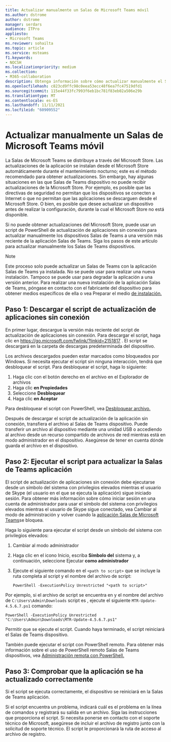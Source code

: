```yaml
---
title: Actualizar manualmente un Salas de Microsoft Teams móvil
ms.author: dstrome
author: dstrome
manager: serdars
audience: ITPro
appliesto:
- Microsoft Teams
ms.reviewer: sohailta
ms.topic: article
ms.service: msteams
f1.keywords:
- NOCSH
ms.localizationpriority: medium
ms.collection:
- M365-collaboration
description: Obtenga información sobre cómo actualizar manualmente el Salas de Microsoft Teams dispositivo a una versión específica.
ms.openlocfilehash: c823cd9ffc98c0eea53ecc48f6ea7fc47519dfd1
ms.sourcegitcommit: 115e44f33fc7993f6eb1bc781f83eb02a506e29b
ms.translationtype: MT
ms.contentlocale: es-ES
ms.lasthandoff: 11/11/2021
ms.locfileid: "60909552"
---
```

# <a name="manually-update-a-microsoft-teams-rooms-device"></a>Actualizar manualmente un Salas de Microsoft Teams móvil

La Salas de Microsoft Teams se distribuye a través del Microsoft Store. Las actualizaciones de la aplicación se instalan desde el Microsoft Store automáticamente durante el mantenimiento nocturno; este es el método recomendado para obtener actualizaciones. Sin embargo, hay algunas situaciones en las que Salas de Teams dispositivo no puede recibir actualizaciones de la Microsoft Store. Por ejemplo, es posible que las directivas de seguridad no permitan que los dispositivos se conecten a Internet o que no permitan que las aplicaciones se descarguen desde el Microsoft Store. O bien, es posible que desee actualizar un dispositivo antes de realizar la configuración, durante la cual el Microsoft Store no está disponible.

Si no puede obtener actualizaciones del Microsoft Store, puede usar un script de PowerShell de actualización de aplicaciones sin conexión para actualizar manualmente los dispositivos Salas de Teams a una versión más reciente de la aplicación Salas de Teams. Siga los pasos de este artículo para actualizar manualmente los Salas de Teams dispositivos.

> [!NOTE]
> Este proceso solo puede actualizar un Salas de Teams con la aplicación Salas de Teams ya instalada. No se puede usar para realizar una nueva instalación. Tampoco se puede usar para degradar la aplicación a una versión anterior. Para realizar una nueva instalación de la aplicación Salas de Teams, póngase en contacto con el fabricante del dispositivo para obtener medios específicos de ella o vea Preparar el medio [de instalación.](console.md#prepare-the-installation-media)

## <a name="step-1-download-the-offline-app-update-script"></a>Paso 1: Descargar el script de actualización de aplicaciones sin conexión

En primer lugar, descargue la versión más reciente del script de actualización de aplicaciones sin conexión. Para descargar el script, haga clic en <https://go.microsoft.com/fwlink/?linkid=2151817> . El script se descargará en la carpeta de descargas predeterminada del dispositivo.

Los archivos descargados pueden estar marcados como bloqueados por Windows. Si necesita ejecutar el script sin ninguna interacción, tendrá que desbloquear el script. Para desbloquear el script, haga lo siguiente:

1. Haga clic con el botón derecho en el archivo en el Explorador de archivos
2. Haga clic **en Propiedades**
3. Seleccione **Desbloquear**
4. Haga clic **en Aceptar**

Para desbloquear el script con PowerShell, vea [Desbloquear archivo.](/powershell/module/microsoft.powershell.utility/unblock-file?view=powershell-7.1)

Después de descargar el script de actualización de la aplicación sin conexión, transfiera el archivo al Salas de Teams dispositivo. Puede transferir un archivo al dispositivo mediante una unidad USB o accediendo al archivo desde un recurso compartido de archivos de red mientras está en modo administrador en el dispositivo. Asegúrese de tener en cuenta dónde guarda el archivo en el dispositivo.

## <a name="step-2-run-the-script-to-update-the-teams-rooms-app"></a>Paso 2: Ejecutar el script para actualizar la Salas de Teams aplicación

El script de actualización de aplicaciones sin conexión debe ejecutarse desde un símbolo del sistema con privilegios elevados mientras el usuario de Skype (el usuario en el que se ejecuta la aplicación) sigue iniciado sesión. Para obtener más información sobre cómo iniciar sesión en una cuenta de administrador para usar el símbolo del sistema con privilegios elevados mientras el usuario de Skype sigue conectado, vea Cambiar al modo de administración y volver cuando la [aplicación Salas de Microsoft Teams](rooms-operations.md#switching-to-admin-mode-and-back-when-the-microsoft-teams-rooms-app-crashes)se bloquea.

Haga lo siguiente para ejecutar el script desde un símbolo del sistema con privilegios elevados:

1. Cambiar al modo administrador
2. Haga clic en el icono Inicio, escriba **Símbolo del** sistema y, a continuación, seleccione Ejecutar **como administrador**
3. Ejecute el siguiente comando en el `<path to script>` que se incluye la ruta completa al script y el nombre del archivo de script:

    ```console
    PowerShell -ExecutionPolicy Unrestricted "<path to script>"
    ```

Por ejemplo, si el archivo de script se encuentra en y el nombre del archivo de `C:\Users\Admin\Downloads` script es , ejecute el siguiente `MTR-Update-4.5.6.7.ps1` comando:

```console
PowerShell -ExecutionPolicy Unrestricted "C:\Users\Admin\Downloads\MTR-Update-4.5.6.7.ps1"
```

Permitir que se ejecute el script. Cuando haya terminado, el script reiniciará el Salas de Teams dispositivo.

También puede ejecutar el script con PowerShell remoto. Para obtener más información sobre el uso de PowerShell remoto Salas de Teams dispositivos, vea [Administración remota con PowerShell.](rooms-operations.md#remote-management-using-powershell)

## <a name="step-3-verify-the-app-has-been-updated-successfully"></a>Paso 3: Comprobar que la aplicación se ha actualizado correctamente

Si el script se ejecuta correctamente, el dispositivo se reiniciará en la Salas de Teams aplicación.

Si el script encuentra un problema, indicará cuál es el problema en la línea de comandos y registrará su salida en un archivo. Siga las instrucciones que proporciona el script. Si necesita ponerse en contacto con el soporte técnico de Microsoft, asegúrese de incluir el archivo de registro junto con la solicitud de soporte técnico. El script le proporcionará la ruta de acceso al archivo de registro.
